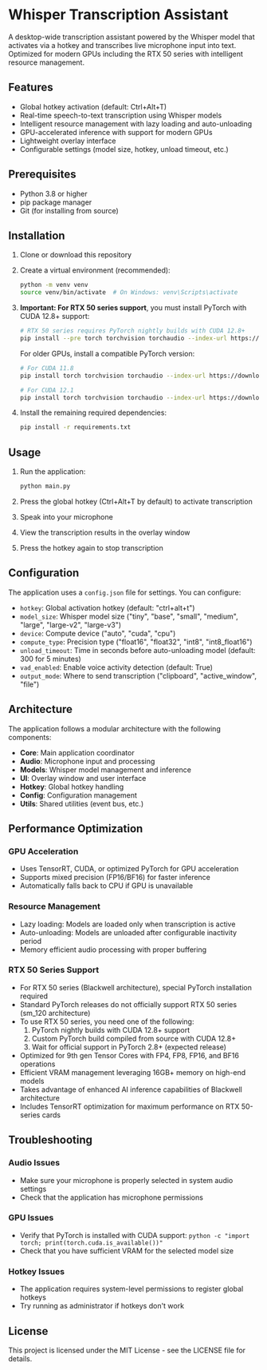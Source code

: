 # Whisper Transcription Assistant

A desktop-wide transcription assistant powered by the Whisper model that activates via a hotkey and transcribes live microphone input into text. Optimized for modern GPUs including the RTX 50 series with intelligent resource management.

## Features

- Global hotkey activation (default: Ctrl+Alt+T)
- Real-time speech-to-text transcription using Whisper models
- Intelligent resource management with lazy loading and auto-unloading
- GPU-accelerated inference with support for modern GPUs
- Lightweight overlay interface
- Configurable settings (model size, hotkey, unload timeout, etc.)

## Prerequisites

- Python 3.8 or higher
- pip package manager
- Git (for installing from source)

## Installation

1. Clone or download this repository

2. Create a virtual environment (recommended):
   ```bash
   python -m venv venv
   source venv/bin/activate  # On Windows: venv\Scripts\activate
   ```

3. **Important: For RTX 50 series support**, you must install PyTorch with CUDA 12.8+ support:
   ```bash
   # RTX 50 series requires PyTorch nightly builds with CUDA 12.8+
   pip install --pre torch torchvision torchaudio --index-url https://download.pytorch.org/whl/nightly/cu128
   ```
   
   For older GPUs, install a compatible PyTorch version:
   ```bash
   # For CUDA 11.8
   pip install torch torchvision torchaudio --index-url https://download.pytorch.org/whl/cu118

   # For CUDA 12.1  
   pip install torch torchvision torchaudio --index-url https://download.pytorch.org/whl/cu121
   ```

4. Install the remaining required dependencies:
   ```bash
   pip install -r requirements.txt
   ```

## Usage

1. Run the application:
   ```bash
   python main.py
   ```

2. Press the global hotkey (Ctrl+Alt+T by default) to activate transcription
3. Speak into your microphone
4. View the transcription results in the overlay window
5. Press the hotkey again to stop transcription

## Configuration

The application uses a `config.json` file for settings. You can configure:

- `hotkey`: Global activation hotkey (default: "ctrl+alt+t")
- `model_size`: Whisper model size ("tiny", "base", "small", "medium", "large", "large-v2", "large-v3") 
- `device`: Compute device ("auto", "cuda", "cpu")
- `compute_type`: Precision type ("float16", "float32", "int8", "int8_float16")
- `unload_timeout`: Time in seconds before auto-unloading model (default: 300 for 5 minutes)
- `vad_enabled`: Enable voice activity detection (default: True)
- `output_mode`: Where to send transcription ("clipboard", "active_window", "file")

## Architecture

The application follows a modular architecture with the following components:

- **Core**: Main application coordinator
- **Audio**: Microphone input and processing
- **Models**: Whisper model management and inference
- **UI**: Overlay window and user interface
- **Hotkey**: Global hotkey handling
- **Config**: Configuration management
- **Utils**: Shared utilities (event bus, etc.)

## Performance Optimization

### GPU Acceleration
- Uses TensorRT, CUDA, or optimized PyTorch for GPU acceleration
- Supports mixed precision (FP16/BF16) for faster inference
- Automatically falls back to CPU if GPU is unavailable

### Resource Management
- Lazy loading: Models are loaded only when transcription is active
- Auto-unloading: Models are unloaded after configurable inactivity period
- Memory efficient audio processing with proper buffering

### RTX 50 Series Support
- For RTX 50 series (Blackwell architecture), special PyTorch installation required
- Standard PyTorch releases do not officially support RTX 50 series (sm_120 architecture)
- To use RTX 50 series, you need one of the following:
  1. PyTorch nightly builds with CUDA 12.8+ support
  2. Custom PyTorch build compiled from source with CUDA 12.8+
  3. Wait for official support in PyTorch 2.8+ (expected release)
- Optimized for 9th gen Tensor Cores with FP4, FP8, FP16, and BF16 operations
- Efficient VRAM management leveraging 16GB+ memory on high-end models
- Takes advantage of enhanced AI inference capabilities of Blackwell architecture
- Includes TensorRT optimization for maximum performance on RTX 50-series cards

## Troubleshooting

### Audio Issues
- Make sure your microphone is properly selected in system audio settings
- Check that the application has microphone permissions

### GPU Issues
- Verify that PyTorch is installed with CUDA support: `python -c "import torch; print(torch.cuda.is_available())"`
- Check that you have sufficient VRAM for the selected model size

### Hotkey Issues
- The application requires system-level permissions to register global hotkeys
- Try running as administrator if hotkeys don't work

## License

This project is licensed under the MIT License - see the LICENSE file for details.